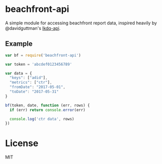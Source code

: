 # beachfront-api #

A simple module for accessing beachfront report data, inspired heavily by @davidguttman's [lkdq-api](https://github.com/davidguttman/lkqd-api).

## Example ##

```js
var bf = require('beachfront-api')

var token = 'abcdef0123456789'

var data = {
  "keys": ["adid"],
  "metrics": ["ctr"],
  "fromDate": "2017-05-01",
  "toDate": "2017-05-31"
}

bf(token, date, function (err, rows) {
  if (err) return console.error(err)

  console.log('ctr data', rows)
})

```

# License #

MIT

